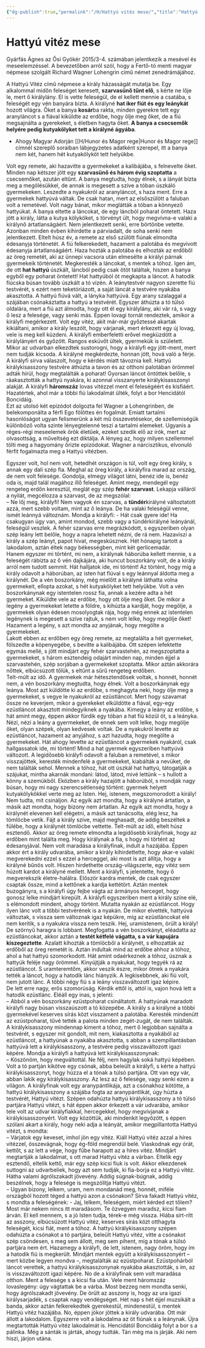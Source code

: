 ```yaml
---
{"dg-publish":true,"permalink":"/H/Hattyú vitéz mese/","title":"Hattyú vitéz mese","created":"2024-05-01T15:05","updated":"2024-10-25T19:16"}
---
```



# Hattyú vitéz mese

Gyárfás Ágnes az Ősi Gyökér 2015/3-4. számában jelentkezik a mesével és meseelemzéssel. A bevezetőben arról szól, hogy a Fertő-tó menti magyar népmese szolgált Richard Wagner Lohengrin című német zenedrámájához.  

A Hattyú Vitéz című népmese a király házasságát mutatja be. Egy alkalommal midőn feleséget keresett, **szarvasünő tűnt elő**, s kérte ne lője le, mert ő királylány. El is vette feleségül, de el kellett mennie a csatába, s feleségét egy vén banyára bízta. A királyné **hat iker fiút és egy leánykát** hozott világra. Őket a banya **kosár**ba rakta, minden gyerekre tett egy aranyláncot s a fiával kiküldte az erdőbe, hogy ölje meg őket, de a fiú megsajnálta a gyerekeket, s életben hagyta őket. **A banya a csecsemők helyére pedig kutyakölyket tett a királyné ágyába**.  
- Ahogy Magyar Adorján [[H/Hunor és Magor rege\|Hunor és Magor rege]] címnél szereplő soraiban lábjegyzetes adatként szerepel, itt a banya nem két, hanem hét kutyakölyköt tett helyükbe.

Volt egy remete, aki hazavitte a gyermekeket a kalibájába, s felnevelte őket. Minden nap kétszer jött egy **szarvasünő és három évig szoptatta** a csecsemőket, azután eltűnt. A banya megtudta, hogy élnek, s a lányát bízta meg a megölésükkel, de annak is megesett a szíve a tóban úszkáló gyermekeken. Leszedte a nyakukról az aranyláncot, s haza ment. Erre a gyermekek hattyúvá váltak. De csak hatan, mert az elsőszülött a faluban volt a remetével. Volt nagy bánat, mikor meglátták a tóban a könnyező hattyúkat. A banya eltette a láncokat, de egy láncból poharat öntetett. Haza jött a király, látta a kutya kölyköket, s törvényt ült, hogy megvívna-e valaki a királynő ártatlanságáért. Nem jelentkezett senki, erre börtönbe vetette. Azonban minden évben kihirdette a párviadalt, de soha senki nem jelentkezett. Eltelt húsz év, a remete az első szülött fiúnak elmondta édesanyja történetét. A fiú felkerekedett, hazament a palotába és megvívott édesanyja ártatlanságáért. Haza hozták a palotába és elhozták az erdőből az öreg remetét, aki az ünnepi vacsora után elmesélte a királyi párnak gyermekeik történetét. Megkeresték a láncokat, s mentek a tóhoz. Igen ám, de ott **hat hattyú** úszkált, láncból pedig csak ötöt találtak, hiszen a banya egyből egy poharat öntetett! Hat hattyúból öt megkapta a láncot. A hatodik fiúcska búsan tovább úszkált a tó vizén. A leánytestvér nagyon szerette fiú testvérét, s ezért nem teketóriázott, a saját láncát a testvére nyakába akasztotta. A hattyú fiúvá vált, a lányka hattyúvá. Egy arany szalaggal a szájában csónakáztatta a hattyú a testvérét. Egyszer áthúzta a tó túlsó oldalára, mert a fiú azt álmodta, hogy ott él egy királylány, aki vár rá, s vagy ő lesz a felesége, vagy senki más. Éppen lovagi tornát rendeztek, amikor a királyfi megérkezett. Volt egy vitéz, akit már-már győztessé akartak kikiáltani, amikor a király leszólt, hogy várjanak, mert érkezett egy új lovag, vele is meg kell küzdeni. A királyfi emberfeletti erővel megküzdött a királylányért és győzött. Rangos esküvőt ültek, gyermekük is született. Mikor az udvarban elkezdtek sustorogni, hogy a királyfi egy jött-ment, mert nem tudják kicsoda. A királyné megkérdezte, honnan jött, hová való a férje. A királyfi sírva válaszolt, hogy e kérdés miatt távoznia kell. Hattyú királykisasszony testvére áthúzta a tavon és az otthoni palotában örömmel adták hírül, hogy megtalálták a poharat! Gyorsan láncot öntöttek belőle, s ráakasztották a hattyú nyakára, ki azonnal visszanyerte királykisasszonyi alakját. A királyfi **háromszáz** lovas vitézzel ment el feleségéért és kisfiáért. Hazatértek, ahol már a többi fiú lakodalmát ülték, folyt a bor Hencidától Boncidáig.  
Ezt az utolsó két epizódot dolgozta fel Wagner a Lohengrinben, de belekomponálta a férfi Ego fölöttes én fogalmát. Emiatt tartalmi hasonlóságot ugyan felismerünk a két mű összevetésekor, de szellemiségük különböző volta szinte lényegtelenné teszi a tartalmi elemeket. Ugyanis a réges-régi meseelemek örök életűek, ezeket szedik elő az írók, mert az olvasottság, a műveltség ezt diktálja. A lényeg az, hogy milyen szellemmel tölti meg a hagyomány őrizte epizódokat. Wagner a nárcisztikus, elvonuló férfit fogalmazta meg a Hattyú vitézben.  

Egyszer volt, hol nem volt, hetedhét országon is túl, volt egy öreg király, s annak egy dali szép fia. Meghal az öreg király, a királyfira marad az ország, de nem volt felesége. Gondolja, elmegy világot látni, benéz ide is, benéz oda is, majd talál magához illő feleséget. Amint megy, mendegél egy rengeteg erdőn keresztül, meglát egy szép **fehér szarvast**. Lekapja válláról a nyilát, megcélozza a szarvast, de az megszólal:  
– Ne lőj meg, királyfi! Nem vagyok én szarvas, a **tündér**királyné változtatott azzá, mert szebb voltam, mint az ő leánya. De ha valaki feleségül venne, ismét leánnyá változnám. Mondja a királyfi: - Hát csak gyere ide! Ha csakugyan úgy van, amint mondod, szebb vagy a tündérkirályné leányánál, feleségül veszlek. A fehér szarvas erre megrázkódott, s egyszeriben olyan szép leány lett belőle, hogy a napra lehetett nézni, de rá nem. Hazaviszi a király a szép leányt, papot hívat, megesküsznek. Hét hónapig tartott a lakodalom, aztán éltek nagy békességben, mint két gerlicemadár.  
Hanem egyszer mi történt, mi nem, a királynak háborúba kellett mennie, s a feleségét rábízta az ő vén dajkájára, aki huncut boszorkány volt, de a király arról nem tudott semmit. Hát halljatok ide, mi történt! Az történt, hogy míg a király odavolt a háborúban, az isten hat fiúval s egy leánnyal áldotta meg a királynét. De a vén boszorkány, még mielőtt a királyné láthatta volna gyermekeit, ellopta azokat, s hét kutyakölyket tett helyükbe. Volt a vén boszorkánynak egy istentelen rossz fia, annak a kezére adta a hét gyermeket. Kiküldte vele az erdőbe, hogy ott ölje meg őket. De mikor a legény a gyermekeket letette a földre, s kihúzta a kardját, hogy megölje, a gyermekek olyan édesen mosolyogtak rája, hogy még ennek az istentelen legénynek is megesett a szíve rajtuk, s nem volt lelke, hogy megölje őket! Hazament a legény, s azt mondta az anyjának, hogy megölte a gyermekeket.  
Lakott ebben az erdőben egy öreg remete, az megtalálta a hét gyermeket, fölszedte a köpenyegébe, s bevitte a kalibájába. Ott szépen lefektette egymás mellé, s jött mindjárt egy fehér szarvastehén, az megszoptatta a gyermekeket, s három esztendeig odajárt minden nap, minden éjjel a szarvastehén, szép sorjában a gyermekeket szoptatta. Mikor aztán akkorára nőttek, elbúcsúzott tőlük, s eltűnt a sűrű rengeteg erdőben.  
Telt-múlt az idő. A gyermekek már hétesztendősek voltak, s honnét, honnét nem, a vén boszorkány megtudta, hogy élnek. Volt a boszorkánynak egy leánya. Most azt küldötte ki az erdőbe, s meghagyta neki, hogy ölje meg a gyermekeket, s vegye le nyakukról az ezüstláncot. Mert hogy szavamat össze ne keverjem, mikor a gyerekeket elküldötte a fiával, egy-egy ezüstláncot akasztott mindegyiknek a nyakába. Kimegy a leány az erdőbe, s hát amint megy, éppen akkor fürdik egy tóban a hat fiú közül öt, s a leányka. Nézi, nézi a leány a gyermekeket, de ennek sem volt lelke, hogy megölje őket, olyan szépek, olyan kedvesek voltak. De a nyakukról levette az ezüstláncot, hazament az anyjához, s azt hazudta, hogy megölte a gyermekeket. Hát ahogy levette az ezüstláncot a gyermekek nyakáról, csak hallgassatok ide, mi történt! Mind a hat gyermek egyszeriben hattyúvá változott. A legidősebb királyfi odavolt a faluban a remetével, s mikor visszajöttek, keresték mindenfelé a gyermekeket, kiabálták a nevüket, de nem találták sehol. Mennek a tóhoz, hát ott úszkál hat hattyú, tátogatják a szájukat, mintha akarnák mondani: látod, látod, mivé lettünk – s hullott a könny a szemükből. Eközben a király hazajött a háborúból, s mondják nagy búsan, hogy mi nagy szerencsétlenség történt: gyermek helyett kutyakölykökkel verte meg az Isten. Hej, istenem, megszomorodott a király! Nem tudta, mit csináljon. Az egyik azt mondta, hogy a királyné ártatlan, a másik azt mondta, hogy bizony nem ártatlan. Az egyik azt mondta, hogy a királynét elevenen kell elégetni, a másik azt tanácsolta, elég lesz, ha tömlöcbe vetik. Fájt a király szíve, majd meghasadt, de addig beszéltek a fülébe, hogy a királynét tömlöcbe vettette. Telt-múlt az idő, eltelt húsz esztendő. Akkor az öreg remete elmondta a legidősebb királyfinak, hogy az erdőben mint találta meg. Hogy királynak a fia, s hogy mi történt az édesanyjával. Nem volt maradása a királyfinak, indult a hazájába. Éppen akkor ért a király udvarába, amikor a király kihirdettette, hogy akar-e valaki megverekedni ezzel s ezzel a herceggel, aki most is azt állítja, hogy a királyné bűnös volt. Hiszen hirdethette ország-világszerte, egy vitéz sem húzott kardot a királyné mellett. Ment a királyfi, s jelentette, hogy ő megverekszik életre-halálra. Először kardra mentek, de csak egyszer csaptak össze, mind a kettőnek a kardja kettétört. Aztán mentek buzogányra, s a királyfi úgy fejbe vágta az ármányos herceget, hogy gonosz lelke mindjárt kirepült. A királyfi egyszeriben ment a király színe elé, s elémondott mindent, ahogy történt. Mutatta nyakán az ezüstláncot. Hogy ilyen lánc volt a többi testvérének is a nyakán. De mikor elvették, hattyúvá változtak, s vissza sem változnak igaz képükre, míg az ezüstláncokat elé nem kerítik, s a nyakukra vissza nem teszik. Hej, uramistenem, örült a király! De szörnyű haragra is lobbant. Megfogatta a vén boszorkányt, eléadatta az ezüstláncokat, akkor aztán a **testét kétfelé vágatta, s a vár kapujára kiszegeztette**. Azalatt kihozták a tömlöcből a királynét, s elhozatták az erdőből az öreg remetét is. Aztán indultak mind az erdőbe ahhoz a tóhoz, ahol a hat hattyú szomorkodott. Hát amint odaérkeznek a tóhoz, úsznak a hattyúk feléje nagy örömmel. Kinyújtják a nyakukat, hogy tegyék rá az ezüstláncot. S uramteremtőm, akkor veszik észre, mikor ötnek a nyakára tették a láncot, hogy a hatodik lánc hiányzik. A legkisebbnek, aki fiú volt, nem jutott lánc. A többi négy fiú s a leány visszaváltozott igaz képire.  
De lett erre nagy, erős szomorúság. Kérdik ettől is, attól is, vajon hová lett a hatodik ezüstlánc. Eléáll egy inas, s jelenti:  
– Abból a vén boszorkány ezüstpoharat csináltatott. A hattyúnak maradott királyfi nagy búsan visszaúszott a tó közepébe. A király s a királyné a többi gyermekével keserves sírás közt visszament a palotába. Keresték mindenütt az ezüstpoharat, tűvé tették a palota minden zegét-zugát, de nem találták. A királykisasszony mindennap kiment a tóhoz, mert ő legjobban sajnálta a testvérét, s egyszer mit gondolt, mit nem, kiakasztotta a nyakából az ezüstláncot, a hattyúnak a nyakába akasztotta, s abban a szempillantásban hattyúvá lett a királykisasszony, a testvére pedig visszaváltozott igazi képére. Mondja a királyfi a hattyúvá lett királykisasszonynak:  
– Köszönöm, hogy megváltottál. Ne félj, nem hagylak soká hattyú képében. Volt a tó partján kikötve egy csónak, abba beleült a királyfi, s kérte a hattyú királykisasszonyt, hogy húzza el a tónak a túlsó partjára. Ott van egy vár, abban lakik egy királykisasszony. Az lesz az ő felesége, vagy senki ezen a világon. A királyfinak volt egy aranypántlikája, azt a csónakhoz kötötte, a hattyú királykisasszony a szájába fogta az aranypántlikát, úgy húzta a testvérét, Hattyú vitézt. Szépen odahúzta hattyú királykisasszony a tó túlsó partjára Hattyú vitézt, s hát éppen akkor érkezett a vár udvarába, amikor tele volt az udvar királyfiakkal, hercegekkel, hogy megvívjanak a királykisasszonyért. Volt egy közöttük, aki mindenkit legyőzött, s éppen szólani akart a király, hogy neki adja a leányát, amikor megpillantotta Hattyú vitézt, s mondta:  
– Várjatok egy keveset, imhol jön egy vitéz. Kiáll Hattyú vitéz azzal a híres vitézzel, összevágnak, hogy ég-föld megrendül belé. Viaskodnak egy órát, kettőt, s az lett a vége, hogy fűbe harapott az a híres vitéz. Mindjárt megtartják a lakodalmat, s ott marad Hattyú vitéz a várban. Eltelik egy esztendő, eltelik kettő, már egy szép kicsi fiuk is volt. Akkor elkezdenek suttogni az udvarbeliek, hogy azt sem tudják, ki fia-borja ez a Hattyú vitéz. Hátha valami ágrólszakadt jövevény. Addig súgnak-búgnak, addig beszélnek, hogy a felesége is megszólítja Hattyú vitézt.  
– Ugyan bizony, lelkem, uram, nem mondanád meg, honnét, miféle országból hozott téged a hattyú azon a csónakon? Sírva fakadt Hattyú vitéz, s mondta a feleségének: - Jaj, lelkem, feleségem, miért kérded ezt tőlem? Most már nekem nincs itt maradásom. Te özvegyen maradsz, kicsi fiam árván. El kell mennem, s a jó Isten tudja, térek-e még vissza. Hiába sírt-rítt az asszony, elbúcsúzott Hattyú vitéz, keserves sírás közt otthagyta feleségét, kicsi fiát, ment a tóhoz. A hattyú királykisasszony szépen odahúzta a csónakot a tó partjára, beleült Hattyú vitéz, vitte a csónakot szép csöndesen, s meg sem állott, meg sem pihent, míg a tónak a túlsó partjára nem ért. Hazamegy a királyfi, de lett, istenem, nagy öröm, hogy ím a hatodik fiú is megkerült. Mindjárt mentek együtt a királykisasszonyért – mert közbe legyen mondva –, megtalálták az ezüstpoharat. Ezüstpohárból láncot verettek, a hattyú királykisasszonynak nyakába akasztották, s ím, az is visszaváltozott igazi képére. No de a királyfinak sem volt maradása otthon. Ment a felesége s a kicsi fia után. Vele ment háromszáz lovaslegény: úgy vágtattak be a várba. Most bezzeg nem mondta senki, hogy ágrólszakadt jövevény. De örült az asszony is, hogy az ura igazi királysarjadék, s csaptak nagy vendégséget. Hét nap s hét éjjel muzsikált a banda, akkor aztán felkerekedtek gyerekestül, mindenestül, s mentek Hattyú vitéz hazájába. No, éppen jókor jöttek a király udvarába. Ott már állott a lakodalom. Egyszerre volt a lakodalma az öt fiúnak s a leánynak. Újra megtartották Hattyú vitéz lakodalmát is. Hencidától Boncidáig folyt a bor s a pálinka. Még a sánták is járták, ahogy tudták. Tán még ma is járják. Aki nem hiszi, járjon utána.  
